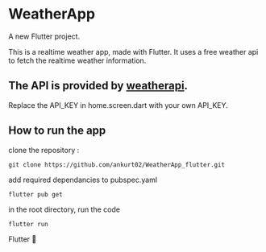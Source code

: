 # WeatherApp

A new Flutter project.

This is a realtime weather app, made with Flutter.
It uses a free weather api to fetch the realtime weather information.


## The API is provided by [weatherapi](https://www.weatherapi.com/).

Replace the API_KEY in home.screen.dart with your own API_KEY.



## How to run the app

clone the repository :

```git clone https://github.com/ankurt02/WeatherApp_flutter.git```

add required dependancies to pubspec.yaml

```flutter pub get```

in the root directory, run the code

```flutter run```

Flutter :blue_heart: